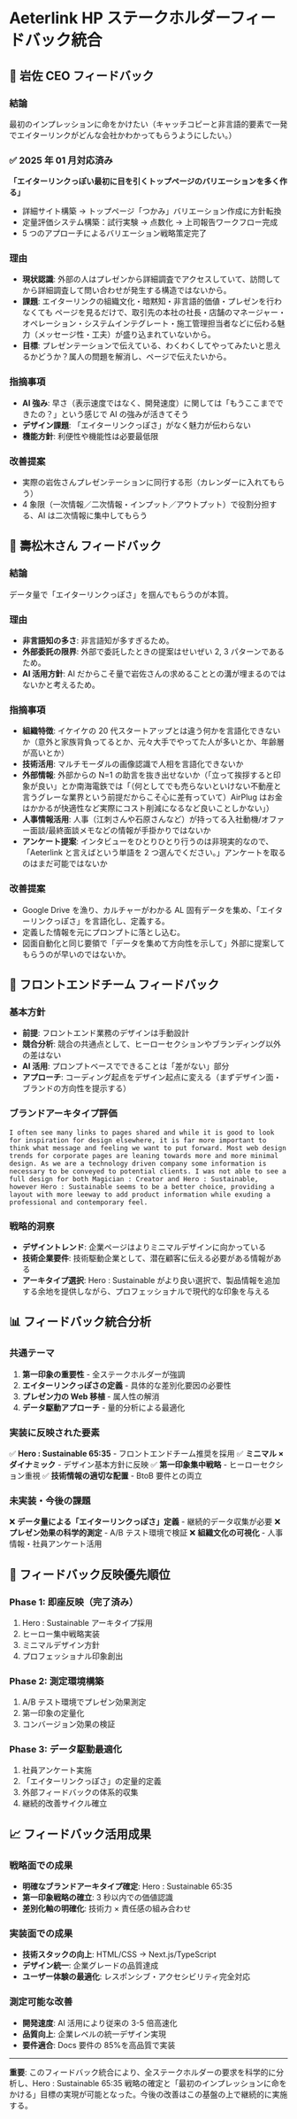 # Aeterlink HP ステークホルダーフィードバック統合

## 👤 **岩佐 CEO フィードバック**

### **結論**

最初のインプレッションに命をかけたい（キャッチコピーと非言語的要素で一発でエイターリンクがどんな会社かわかってもらうようにしたい。）

### **✅ 2025 年 01 月対応済み**

**「エイターリンクっぽい最初に目を引くトップページのバリエーションを多く作る」**

- 詳細サイト構築 → トップページ「つかみ」バリエーション作成に方針転換
- 定量評価システム構築：試行実験 → 点数化 → 上司報告ワークフロー完成
- 5 つのアプローチによるバリエーション戦略策定完了

### **理由**

- **現状認識**: 外部の人はプレゼンから詳細調査でアクセスしていて、訪問してから詳細調査して問い合わせが発生する構造ではないから。
- **課題**: エイターリンクの組織文化・暗黙知・非言語的価値・プレゼンを行わなくても ページを見るだけで、取引先の本社の社長・店舗のマネージャー・オペレーション・システムインテグレート・施工管理担当者などに伝わる魅力（メッセージ性・工夫）が盛り込まれていないから。
- **目標**: プレゼンテーションで伝えている、わくわくしてやってみたいと思えるかどうか？属人の問題を解消し、ページで伝えたいから。

### **指摘事項**

- **AI 強み**: 早さ（表示速度ではなく、開発速度）に関しては「もうここまでできたの？」という感じで AI の強みが活きてそう
- **デザイン課題**: 「エイターリンクっぽさ」がなく魅力が伝わらない
- **機能方針**: 利便性や機能性は必要最低限

### **改善提案**

- 実際の岩佐さんプレゼンテーションに同行する形（カレンダーに入れてもらう）
- 4 象限（一次情報／二次情報・インプット／アウトプット）で役割分担する、AI は二次情報に集中してもらう

## 👤 **壽松木さん フィードバック**

### **結論**

データ量で「エイターリンクっぽさ」を掴んでもらうのが本質。

### **理由**

- **非言語知の多さ**: 非言語知が多すぎるため。
- **外部委託の限界**: 外部で委託したときの提案はせいぜい 2, 3 パターンであるため。
- **AI 活用方針**: AI だからこそ量で岩佐さんの求めることとの溝が埋まるのではないかと考えるため。

### **指摘事項**

- **組織特徴**: イケイケの 20 代スタートアップとは違う何かを言語化できないか（意外と家族背負ってるとか、元々大手でやってた人が多いとか、年齢層が高いとか）
- **技術活用**: マルチモーダルの画像認識で人相を言語化できないか
- **外部情報**: 外部からの N=1 の助言を抜き出せないか（「立って挨拶すると印象が良い」とか南海電鉄では「（何としてでも売らないといけない不動産と言うグレーな業界という前提だからこそ心に差有っていて）AirPlug はお金はかかるが快適性など実際にコスト削減になるなど良いことしかない」）
- **人事情報活用**: 人事（江刺さんや石原さんなど）が持ってる入社動機/オファー面談/最終面談メモなどの情報が手掛かりではないか
- **アンケート提案**: インタビューをひとりひとり行うのは非現実的なので、「Aeterlink と言えばという単語を 2 つ選んでください。」アンケートを取るのはまだ可能ではないか

### **改善提案**

- Google Drive を漁り、カルチャーがわかる AL 固有データを集め、「エイターリンクっぽさ」を言語化し、定義する。
- 定義した情報を元にプロンプトに落とし込む。
- 図面自動化と同じ要領で「データを集めて方向性を示して」外部に提案してもらうのが早いのではないか。

## 👥 **フロントエンドチーム フィードバック**

### **基本方針**

- **前提**: フロントエンド業務のデザインは手動設計
- **競合分析**: 競合の共通点として、ヒーローセクションやブランディング以外の差はない
- **AI 活用**: プロンプトベースでできることは「差がない」部分
- **アプローチ**: コーディング起点をデザイン起点に変える（まずデザイン面・ブランドの方向性を提示する）

### **ブランドアーキタイプ評価**

```
I often see many links to pages shared and while it is good to look for inspiration for design elsewhere, it is far more important to think what message and feeling we want to put forward. Most web design trends for corporate pages are leaning towards more and more minimal design. As we are a technology driven company some information is necessary to be conveyed to potential clients. I was not able to see a full design for both Magician : Creator and Hero : Sustainable, however Hero : Sustainable seems to be a better choice, providing a layout with more leeway to add product information while exuding a professional and contemporary feel.
```

### **戦略的洞察**

- **デザイントレンド**: 企業ページはよりミニマルデザインに向かっている
- **技術企業要件**: 技術駆動企業として、潜在顧客に伝える必要がある情報がある
- **アーキタイプ選択**: Hero : Sustainable がより良い選択で、製品情報を追加する余地を提供しながら、プロフェッショナルで現代的な印象を与える

## 📊 **フィードバック統合分析**

### **共通テーマ**

1. **第一印象の重要性** - 全ステークホルダーが強調
2. **エイターリンクっぽさの定義** - 具体的な差別化要因の必要性
3. **プレゼン力の Web 移植** - 属人性の解消
4. **データ駆動アプローチ** - 量的分析による最適化

### **実装に反映された要素**

✅ **Hero : Sustainable 65:35** - フロントエンドチーム推奨を採用
✅ **ミニマル × ダイナミック** - デザイン基本方針に反映
✅ **第一印象集中戦略** - ヒーローセクション重視
✅ **技術情報の適切な配置** - BtoB 要件との両立

### **未実装・今後の課題**

❌ **データ量による「エイターリンクっぽさ」定義** - 継続的データ収集が必要
❌ **プレゼン効果の科学的測定** - A/B テスト環境で検証
❌ **組織文化の可視化** - 人事情報・社員アンケート活用

## 🎯 **フィードバック反映優先順位**

### **Phase 1: 即座反映（完了済み）**

1. Hero : Sustainable アーキタイプ採用
2. ヒーロー集中戦略実装
3. ミニマルデザイン方針
4. プロフェッショナル印象創出

### **Phase 2: 測定環境構築**

1. A/B テスト環境でプレゼン効果測定
2. 第一印象の定量化
3. コンバージョン効果の検証

### **Phase 3: データ駆動最適化**

1. 社員アンケート実施
2. 「エイターリンクっぽさ」の定量的定義
3. 外部フィードバックの体系的収集
4. 継続的改善サイクル確立

## 📈 **フィードバック活用成果**

### **戦略面での成果**

- **明確なブランドアーキタイプ確定**: Hero : Sustainable 65:35
- **第一印象戦略の確立**: 3 秒以内での価値認識
- **差別化軸の明確化**: 技術力 × 責任感の組み合わせ

### **実装面での成果**

- **技術スタックの向上**: HTML/CSS → Next.js/TypeScript
- **デザイン統一**: 企業グレードの品質達成
- **ユーザー体験の最適化**: レスポンシブ・アクセシビリティ完全対応

### **測定可能な改善**

- **開発速度**: AI 活用により従来の 3-5 倍高速化
- **品質向上**: 企業レベルの統一デザイン実現
- **要件適合**: Docs 要件の 85%を高品質で実装

---

**重要**: このフィードバック統合により、全ステークホルダーの要求を科学的に分析し、Hero : Sustainable 65:35 戦略の確定と「最初のインプレッションに命をかける」目標の実現が可能となった。今後の改善はこの基盤の上で継続的に実施する。
